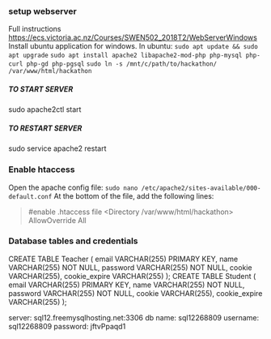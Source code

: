 
### setup webserver
Full instructions https://ecs.victoria.ac.nz/Courses/SWEN502_2018T2/WebServerWindows
Install ubuntu application for windows. In ubuntu:
`sudo apt update && sudo apt upgrade`
`sudo apt install apache2 libapache2-mod-php php-mysql php-curl php-gd php-pgsql`
`sudo ln -s /mnt/c/path/to/hackathon/ /var/www/html/hackathon`

##### TO START SERVER
sudo apache2ctl start

##### TO RESTART SERVER
sudo service apache2 restart

### Enable htaccess
Open the apache config file:
`sudo nano /etc/apache2/sites-available/000-default.conf`
At the bottom of the file, add the following lines:

> #enable .htaccess file
> <Directory /var/www/html/hackathon>
>     AllowOverride All
> </Directory>


### Database tables and credentials
CREATE TABLE Teacher ( email VARCHAR(255) PRIMARY KEY, name VARCHAR(255) NOT NULL, password VARCHAR(255) NOT NULL, cookie VARCHAR(255), cookie_expire   VARCHAR(255) );
CREATE TABLE Student ( email VARCHAR(255) PRIMARY KEY, name VARCHAR(255) NOT NULL, password VARCHAR(255) NOT NULL, cookie VARCHAR(255), cookie_expire   VARCHAR(255) );

server: sql12.freemysqlhosting.net:3306
db name: sql12268809
username: sql12268809
password: jftvPpaqd1